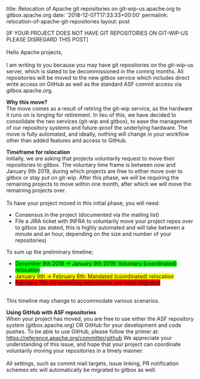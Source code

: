 title: Relocation of Apache git repositories on git-wip-us.apache.org to gitbox.apache.org
date: '2018-12-07T17:33:33+00:00'
permalink: relocation-of-apache-git-repositories
layout: post

<p>[IF YOUR PROJECT DOES NOT HAVE GIT REPOSITORIES ON GIT-WIP-US PLEASE DISREGARD THIS POST]<br /><br />Hello Apache projects,<br /><br />I am writing to you because you may have git repositories on the git-wip-us server, which is slated to be decommissioned in the coming months. All repositories will be moved to the new gitbox service which includes direct write access on GitHub as well as the standard ASF commit access via gitbox.apache.org.</p> 
  <p><strong>Why this move?</strong><br />The move comes as a result of retiring the git-wip service, as the hardware it runs on is longing for retirement. In lieu of this, we have decided to consolidate the two services (git-wip and gitbox), to ease the management of our repository systems and future-proof the underlying hardware. The move is fully automated, and ideally, nothing will change in your workflow other than added features and access to GitHub.<br /></p> 
  <p><strong>Timeframe for relocation</strong><br />Initially, we are asking that projects voluntarily request to move their repositories to gitbox. The voluntary time frame is between now and January 9th 2019, during which projects are free to either move over to gitbox or stay put on git-wip. After this phase, we will be requiring the remaining projects to move within one month, after which we will move the remaining projects over.<br /><br />To have your project moved in this initial phase, you will need:<br /></p> 
  <ul> 
    <li>Consensus in the project (documented via the mailing list)</li> 
    <li>File a JIRA ticket with INFRA to voluntarily move your project repos over to gitbox (as stated, this is highly automated and will take between a minute and an hour, depending on the size and number of your repositories)<br /></li> 
  </ul> 
  <p>To sum up the preliminary timeline;<span style="background-color: #02ff00;"></span></p> 
  <ul> 
    <li><span style="background-color: #02ff00;">December 9th 2018 -&gt; January 9th 2019: Voluntary (coordinated) relocation</span></li> 
    <li><span style="background-color: #ffff00;">January 9th -&gt; February 6th: Mandated (coordinated) relocation</span></li> 
    <li><span style="background-color: #ff0000;">February 7th: All remaining repositories are mass migrated</span></li> 
  </ul> 
  <p><br />This timeline may change to accommodate various scenarios.<br /></p> 
  <p><strong>Using GitHub with ASF repositories</strong><br />When your project has moved, you are free to use either the ASF repository system (gitbox.apache.org) OR GitHub for your development and code pushes. To be able to use GitHub, please follow the primer at: <a href="https://reference.apache.org/committer/github">https://reference.apache.org/committer/github</a> We appreciate your understanding of this issue, and hope that your project can coordinate voluntarily moving your repositories in a timely manner.<br /><br />All settings, such as commit mail targets, issue linking, PR notification schemes etc will automatically be migrated to gitbox as well.<br /></p>
